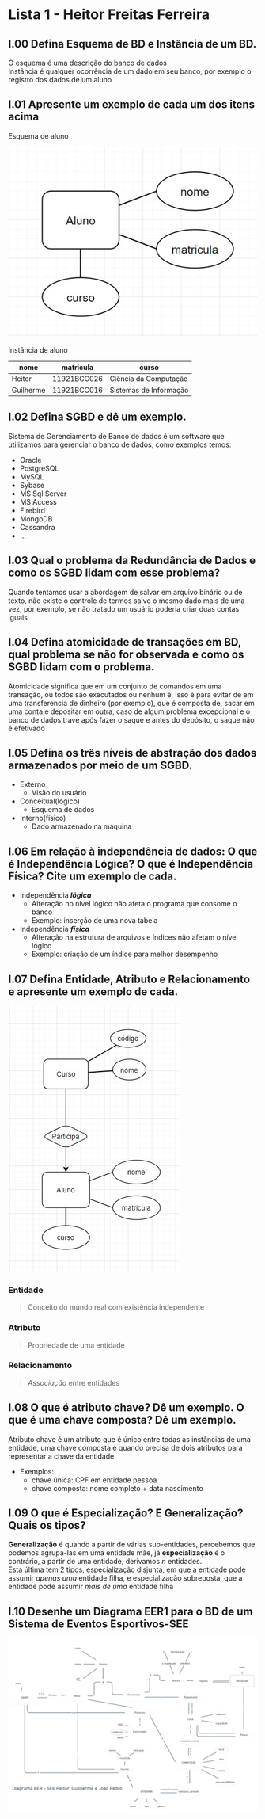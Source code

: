 # Lista 1 - Heitor Freitas Ferreira

## I.00 Defina Esquema de BD e Instância de um BD.

O esquema é uma descrição do banco de dados  
Instância é qualquer ocorrência de um dado em seu banco, por exemplo o registro dos dados de um aluno

## I.01 Apresente um exemplo de cada um dos itens acima

Esquema de aluno

![](images/listas/1/esquema.jpg)

Instância de aluno

nome|matricula|curso|
-|-|-|
Heitor|11921BCC026|Ciência da Computação
Guilherme|11921BCC016|Sistemas de Informação

## I.02 Defina SGBD e dê um exemplo.

Sistema de Gerenciamento de Banco de dados é um software que utilizamos para gerenciar o banco de dados, como exemplos temos:

- Oracle
- PostgreSQL
- MySQL
- Sybase
- MS Sql Server
- MS Access
- Firebird
- MongoDB
- Cassandra
- ...

## I.03 Qual o problema da Redundância de Dados e como os SGBD lidam com esse problema?

Quando tentamos usar a abordagem de salvar em arquivo binário ou de texto, não existe o controle de termos salvo o mesmo dado mais de uma vez, por exemplo, se não tratado um usuário poderia criar duas contas iguais

## I.04 Defina atomicidade de transações em BD, qual problema se não for observada e como os SGBD lidam com o problema.

Atomicidade significa que em um conjunto de comandos em uma transação, ou todos são executados ou nenhum é, isso é para evitar de em uma transferencia de dinheiro (por exemplo), que é composta de, sacar em uma conta e depositar em outra, caso de algum problema excepcional e o banco de dados trave após fazer o saque e antes do depósito, o saque não é efetivado

## I.05 Defina os três níveis de abstração dos dados armazenados por meio de um SGBD.

- Externo
  - Visão do usuário
- Conceitual(lógico)
  - Esquema de dados
- Interno(físico)
  - Dado armazenado na máquina

## I.06  Em relação à independência de dados: O que   é Independência Lógica? O que é Independência Física? Cite um exemplo de cada.

- Independência ***lógica***
  - Alteração no nível lógico não afeta o programa que consome o banco
  - Exemplo: inserção de uma nova tabela
- Independência ***física***
  - Alteração na estrutura de arquivos e índices não afetam o nível lógico
  - Exemplo: criação de um índice para melhor desempenho

## I.07 Defina Entidade, Atributo e Relacionamento e apresente um exemplo de cada.

![](images/listas/1/entidade_atributo_relacionamento.jpg)

### Entidade

> Conceito do mundo real com existência independente

### Atributo

> Propriedade de uma entidade

### Relacionamento

> *Associação* entre entidades

## I.08 O que é atributo chave? Dê um exemplo. O que é uma chave composta? Dê um exemplo.

Atributo chave é um atributo que é único entre todas as instâncias de uma entidade, uma chave composta é quando precisa de dois atributos para representar a chave da entidade

- Exemplos:
  - chave única: CPF em entidade pessoa
  - chave composta: nome completo + data nascimento

## I.09 O que é Especialização? E Generalização? Quais os tipos?

**Generalização** é quando a partir de várias sub-entidades, percebemos que podemos agrupa-las em uma entidade mãe, já **especialização** é o contrário, a partir de uma entidade, derivamos *n* entidades.  
Esta última tem 2 tipos, especialização disjunta, em que a entidade pode assumir *apenas uma* entidade filha, e especialização sobreposta, que a entidade pode assumir *mais de uma* entidade filha

## I.10 Desenhe um Diagrama EER1  para o BD de um Sistema de Eventos Esportivos-SEE

![](images/listas/1/DEER.png)